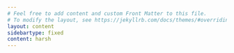 ```yaml
---
# Feel free to add content and custom Front Matter to this file.
# To modify the layout, see https://jekyllrb.com/docs/themes/#overriding-theme-defaults
layout: content
sidebartype: fixed
content: harsh
---
```

